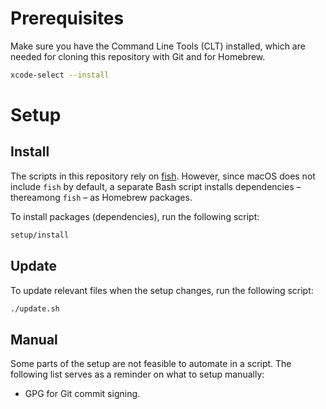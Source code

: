 # Prerequisites

Make sure you have the Command Line Tools (CLT) installed, which are needed for cloning this repository with Git and for Homebrew.

```sh
xcode-select --install
```

# Setup

## Install

The scripts in this repository rely on [fish](https://fishshell.com/). However, since macOS does not include `fish` by default, a separate Bash script installs dependencies – thereamong `fish` – as Homebrew packages.

To install packages (dependencies), run the following script:

```sh
setup/install
```

## Update

To update relevant files when the setup changes, run the following script:

```sh
./update.sh
```

## Manual

Some parts of the setup are not feasible to automate in a script. The following list serves as a reminder on what to setup manually:

- GPG for Git commit signing.
